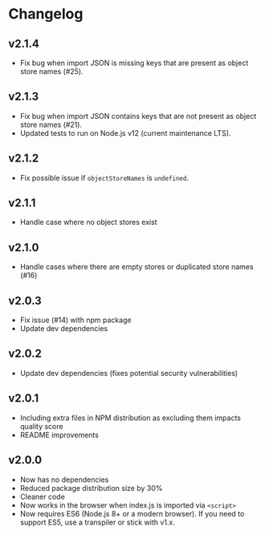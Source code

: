 # Changelog

## v2.1.4

- Fix bug when import JSON is missing keys that are present as object store names (#25).

## v2.1.3

- Fix bug when import JSON contains keys that are not present as object store names (#21).
- Updated tests to run on Node.js v12 (current maintenance LTS).

## v2.1.2

- Fix possible issue if `objectStoreNames` is `undefined`.

## v2.1.1

 - Handle case where no object stores exist

## v2.1.0

 - Handle cases where there are empty stores or duplicated store names (#16)

## v2.0.3

 - Fix issue (#14) with npm package
 - Update dev dependencies

## v2.0.2

 - Update dev dependencies (fixes potential security vulnerabilities)

## v2.0.1

 - Including extra files in NPM distribution as excluding them impacts quality score
 - README improvements

## v2.0.0

 - Now has no dependencies
 - Reduced package distribution size by 30%
 - Cleaner code
 - Now works in the browser when index.js is imported via `<script>`
 - Now requires ES6 (Node.js 8+ or a modern browser). If you need to support ES5, use a transpiler or stick with v1.x.


